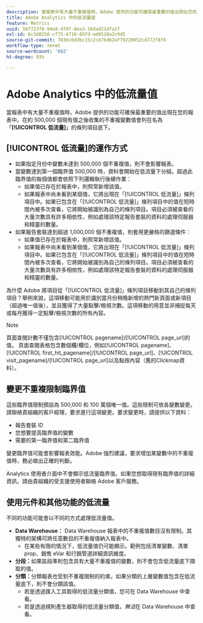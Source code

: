 ```yaml
---
description: 當報表中有大量不重複值時，Adobe 提供的功能可確保最重要的值出現在您的報表中。
title: Adobe Analytics 中的低流量值
feature: Metrics
uuid: 56f723f8-94e8-478f-8ea3-16dad21dfa1f
exl-id: 6c3d8258-cf75-4716-85fd-ed8520a2c9d5
source-git-commit: 7036c6d3bc15c2cb7bd62af79229052cd772f8f8
workflow-type: tm+mt
source-wordcount: '682'
ht-degree: 93%

---
```


# Adobe Analytics 中的低流量值

當報表中有大量不重複值時，Adobe 提供的功能可確保最重要的值出現在您的報表中。在約 500,000 個現有值之後收集的不重複變數值會列在名為「**[!UICONTROL 低流量]**」的條列項目底下。

## [!UICONTROL 低流量]的運作方式

* 如果指定月份中變數未達到 500,000 個不重複值，則不會影響報表。
* 當變數達到第一個臨界值 500,000 時，資料會開始在低流量下分組。超過此臨界值的每個值都會依照下列邏輯執行後續作業：
   * 如果值已存在於報表中，則照常新增該值。
   * 如果報表中尚未看到某個值，它將出現在「[!UICONTROL 低流量]」條列項目中。如果已包含在「[!UICONTROL 低流量]」條列項目中的值在短時間內被多次查看，它將開始被識別為自己的條列項目。項目必須被查看的大量次數具有許多相依性，例如處理該特定報告套裝的資料的處理伺服器和精靈的數量。
* 如果報告套裝達到超過 1,000,000 個不重複值，則套用更嚴格的篩選條件：
   * 如果值已存在於報表中，則照常新增該值。
   * 如果報表中尚未看到某個值，它將出現在「[!UICONTROL 低流量]」條列項目中。如果已包含在「[!UICONTROL 低流量]」條列項目中的值在短時間內被多次查看，它將開始被識別為自己的條列項目。項目必須被查看的大量次數具有許多相依性，例如處理該特定報告套裝的資料的處理伺服器和精靈的數量。

為什麼 Adobe 將項目從「[!UICONTROL 低流量]」條列項目移動到其自己的條列項目？舉例來說，這項移動可能用於識別當月份稍晚新增的熱門新頁面或新項目（超過唯一值後），並且獲得了大量點擊/檢視次數。這項移動的用意並非捕捉每天或每月獲得一定點擊/檢視次數的所有內容。

>[!NOTE]
>頁面查閱計數不僅包含[!UICONTROL pagename]/[!UICONTROL page_url]的值。 頁面查閱表格包含數個欄/欄位，例如[!UICONTROL pagename]、[!UICONTROL first_hit_pagename]/[!UICONTROL page_url]、[!UICONTROL visit_pagename]/[!UICONTROL page_url]以及點按內容（舊的Clickmap資料）。

## 變更不重複限制臨界值

這些臨界值限制預設為 500,000 和 100 萬個唯一值。這些限制可依各變數變更。請聯絡貴組織的客戶經理，要求進行這項變更。要求變更時，請提供以下資料：

* 報告套裝 ID
* 您想要提高臨界值的變數
* 需要的第一臨界值和第二臨界值

變更臨界值可能會影響報表效能。Adobe 強烈建議，要求增加某變數中的不重複值時，務必做出正確的判斷。

Analytics 使用者介面中不會顯示低流量臨界值。如果您想取得現有臨界值的詳細資訊，請由貴組織的受支援使用者聯絡 Adobe 客戶服務。

## 使用元件和其他功能的低流量

不同的功能可能會以不同的方式處理低流量值。

* **Data Warehouse：** Data Warehouse 報表中的不重複值數目沒有限制。其獨特的架構可將任意數目的不重複值納入報表中。
   * 在某些有限的情況下，低流量值仍可能顯示。範例包括清單變數、清單 prop、銷售 eVar 和行銷管道詳細資訊維度。
* **分段：**&#x200B;如果區段準則包含具有大量不重複值的變數，則不會包含低流量底下擷取的值。
* **分類：**&#x200B;分類報表也受到不重複限制的約束。如果分類的上層變數值包含在低流量底下，則不會分類該值。
   * 若是透過匯入工具取得的低流量分類值，您可在 Data Warehouse 中查看。<!-- AN-115871 -->
   * 若是透過規則產生器取得的低流量分類值，*無法*&#x200B;在 Data Warehouse 中查看。<!-- AN-122872 -->
